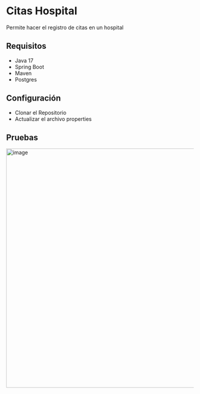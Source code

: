 <div>
  <h1>
    Citas Hospital
  </h1>
  <p>
   Permite hacer el registro de citas en un hospital
  </p>
</div>
<div>
  <h2>Requisitos</h2>
  <ul>
    <li>Java 17</li>
    <li>Spring Boot</li>
    <li>Maven</li>
    <li>Postgres</li>
  </ul>
</div>
<div>
  <h2>Configuración</h2>
  <ul>
    <li>Clonar el Repositorio</li>
    <li>Actualizar el archivo properties</li>
  </ul>
</div>
<div>
  <h2>Pruebas</h2>
   <img width="643" alt="image" src="https://github.com/user-attachments/assets/438a2d2b-16c8-4df4-ba81-6d9e585af8cb">
</div>
